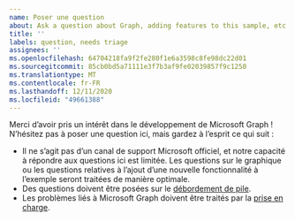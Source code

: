 ```yaml
---
name: Poser une question
about: Ask a question about Graph, adding features to this sample, etc.
title: ''
labels: question, needs triage
assignees: ''
ms.openlocfilehash: 64704218fa9f2fe280f1e6a3598c8fe98dc22d01
ms.sourcegitcommit: 85cb0bd5a71111e3f7b3af9fe02039857f9c1250
ms.translationtype: MT
ms.contentlocale: fr-FR
ms.lasthandoff: 12/11/2020
ms.locfileid: "49661388"
---
```

Merci d’avoir pris un intérêt dans le développement de Microsoft Graph ! N’hésitez pas à poser une question ici, mais gardez à l’esprit ce qui suit :

- Il ne s’agit pas d’un canal de support Microsoft officiel, et notre capacité à répondre aux questions ici est limitée. Les questions sur le graphique ou les questions relatives à l’ajout d’une nouvelle fonctionnalité à l’exemple seront traitées de manière optimale.
- Des questions doivent être posées sur le [débordement de pile](https://stackoverflow.com/questions/tagged/microsoft-graph).
- Les problèmes liés à Microsoft Graph doivent être traités par la [prise en charge](https://developer.microsoft.com/graph/support).
